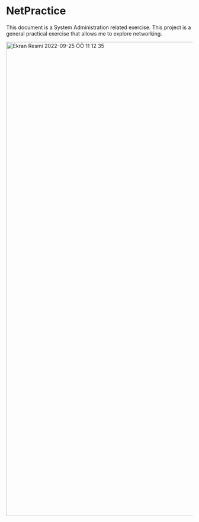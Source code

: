 # NetPractice
This document is a System Administration related exercise.
This project is a general practical exercise that allows me to explore networking.

<img width="1280" alt="Ekran Resmi 2022-09-25 ÖÖ 11 12 35" src="https://user-images.githubusercontent.com/94300378/192134354-87f4a70d-df56-4cbf-bf3f-4bf2a9c628fe.png">
